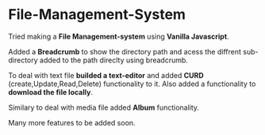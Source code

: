 # File-Management-System

Tried making a **File Management-system** using **Vanilla Javascript**.  

Added a **Breadcrumb** to show the directory path and acess the diffrent sub-directory added to the path direclty using breadcrumb.

To deal with text file **builded a text-editor** and added **CURD** (create,Update,Read,Delete) functionality to it. Also added a functionality to **download the file locally**.

Similary to deal with media file added **Album** functionality.

Many more features to be added soon.
